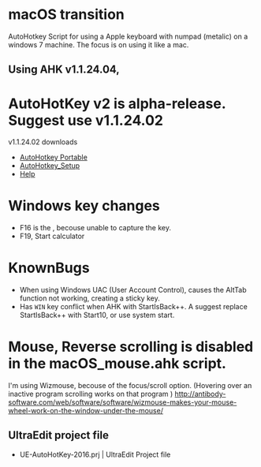 # macOS transition
AutoHotkey Script for using a Apple keyboard with numpad (metalic) on a windows 7 machine.
The focus is on using it like a mac.

## Using AHK v1.1.24.04, 

# AutoHotKey v2 is alpha-release. Suggest use v1.1.24.02
v1.1.24.02 downloads
* [AutoHotkey Portable](https://www.autohotkey.com/download/1.1/AutoHotkey_1.1.24.02.zip)
* [AutoHotkey_Setup](https://www.autohotkey.com/download/1.1/AutoHotkey_1.1.24.02_setup.exe)
* [Help](https://www.autohotkey.com/download/1.1/AutoHotkeyHelp.zip)

# Windows key changes
- F16 is the <insert>, becouse unable to capture the <fn> key.
- F19, Start calculator

# KnownBugs
- When using Windows UAC (User Account Control), causes the AltTab function not working, creating a sticky <alt> key.
- Has `WIN` key conflict when AHK with StartIsBack++. A suggest replace StartIsBack++ with Start10, or use system start.

# Mouse, Reverse scrolling is disabled in the macOS_mouse.ahk script.
I'm using Wizmouse, becouse of the focus/scroll option.
(Hovering over an inactive program scrolling works on that program )
http://antibody-software.com/web/software/software/wizmouse-makes-your-mouse-wheel-work-on-the-window-under-the-mouse/

## UltraEdit project file
- UE-AutoHotKey-2016.prj | UltraEdit Project file